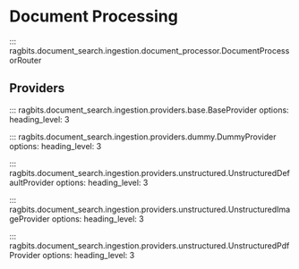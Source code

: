 # Document Processing

::: ragbits.document_search.ingestion.document_processor.DocumentProcessorRouter

## Providers
::: ragbits.document_search.ingestion.providers.base.BaseProvider
    options:
      heading_level: 3

::: ragbits.document_search.ingestion.providers.dummy.DummyProvider
    options:
      heading_level: 3

::: ragbits.document_search.ingestion.providers.unstructured.UnstructuredDefaultProvider
    options:
      heading_level: 3

::: ragbits.document_search.ingestion.providers.unstructured.UnstructuredImageProvider
    options:
      heading_level: 3

::: ragbits.document_search.ingestion.providers.unstructured.UnstructuredPdfProvider
    options:
      heading_level: 3